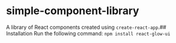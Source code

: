 # simple-component-library

A library of React components created using `create-react-app`.## Installation
Run the following command:
`npm install react-glow-ui`
